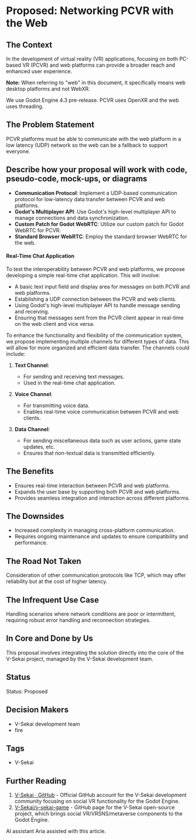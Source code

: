 # Proposed: Networking PCVR with the Web

## The Context

In the development of virtual reality (VR) applications, focusing on both PC-based VR (PCVR) and web platforms can provide a broader reach and enhanced user experience.

**Note:** When referring to "web" in this document, it specifically means web desktop platforms and not WebXR.

We use Godot Engine 4.3 pre-release. PCVR uses OpenXR and the web uses threading.

## The Problem Statement

PCVR platforms must be able to communicate with the web platform in a low latency (UDP) network so the web can be a fallback to support everyone.

## Describe how your proposal will work with code, pseudo-code, mock-ups, or diagrams

- **Communication Protocol**: Implement a UDP-based communication protocol for low-latency data transfer between PCVR and web platforms.
- **Godot's Multiplayer API**: Use Godot's high-level multiplayer API to manage connections and data synchronization.
- **Custom Patch for Godot WebRTC**: Utilize our custom patch for Godot WebRTC for PCVR.
- **Standard Browser WebRTC**: Employ the standard browser WebRTC for the web.

#### Real-Time Chat Application

To test the interoperability between PCVR and web platforms, we propose developing a simple real-time chat application. This will involve:

- A basic text input field and display area for messages on both PCVR and web platforms.
- Establishing a UDP connection between the PCVR and web clients.
- Using Godot's high-level multiplayer API to handle message sending and receiving.
- Ensuring that messages sent from the PCVR client appear in real-time on the web client and vice versa.

To enhance the functionality and flexibility of the communication system, we propose implementing multiple channels for different types of data. This will allow for more organized and efficient data transfer. The channels could include:

1. **Text Channel**:

   - For sending and receiving text messages.
   - Used in the real-time chat application.

2. **Voice Channel**:

   - For transmitting voice data.
   - Enables real-time voice communication between PCVR and web clients.

3. **Data Channel**:
   - For sending miscellaneous data such as user actions, game state updates, etc.
   - Ensures that non-textual data is transmitted efficiently.

## The Benefits

- Ensures real-time interaction between PCVR and web platforms.
- Expands the user base by supporting both PCVR and web platforms.
- Provides seamless integration and interaction across different platforms.

## The Downsides

- Increased complexity in managing cross-platform communication.
- Requires ongoing maintenance and updates to ensure compatibility and performance.

## The Road Not Taken

Consideration of other communication protocols like TCP, which may offer reliability but at the cost of higher latency.

## The Infrequent Use Case

Handling scenarios where network conditions are poor or intermittent, requiring robust error handling and reconnection strategies.

## In Core and Done by Us

This proposal involves integrating the solution directly into the core of the V-Sekai project, managed by the V-Sekai development team.

## Status

Status: Proposed <!-- Draft | Proposed | Rejected | Accepted | Deprecated | Superseded by -->

## Decision Makers

- V-Sekai development team
- fire

## Tags

- V-Sekai

## Further Reading

1. [V-Sekai · GitHub](https://github.com/v-sekai) - Official GitHub account for the V-Sekai development community focusing on social VR functionality for the Godot Engine.
2. [V-Sekai/v-sekai-game](https://github.com/v-sekai/v-sekai-game) - GitHub page for the V-Sekai open-source project, which brings social VR/VRSNS/metaverse components to the Godot Engine.

AI assistant Aria assisted with this article.
